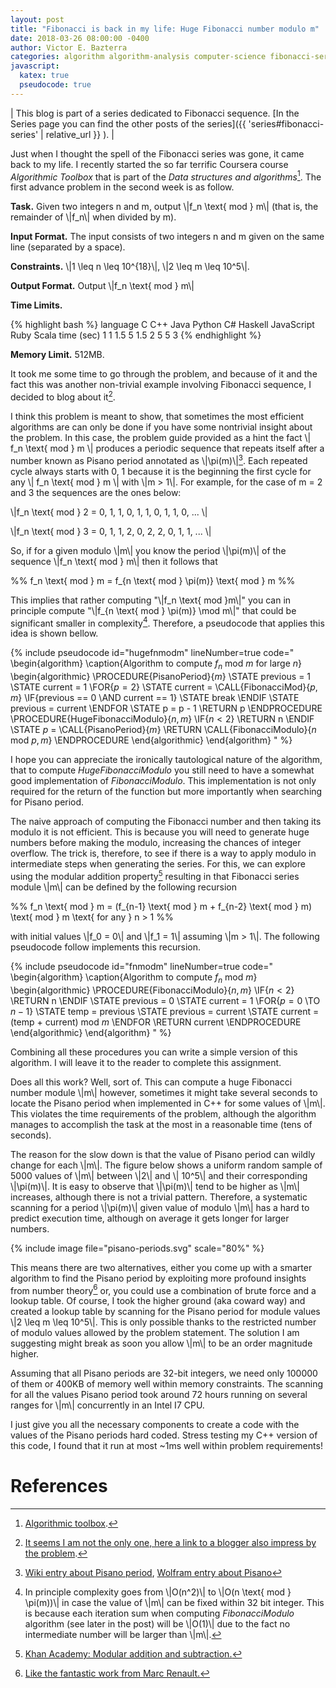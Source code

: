 ```yaml
---
layout: post
title: "Fibonacci is back in my life: Huge Fibonacci number modulo m"
date: 2018-03-26 08:00:00 -0400
author: Victor E. Bazterra
categories: algorithm algorithm-analysis computer-science fibonacci-series
javascript:
  katex: true
  pseudocode: true
---
```


| This blog is part of a series dedicated to Fibonacci sequence. [In the Series page you can find the other posts of the series]({{ 'series#fibonacci-series' | relative_url }} ). |

Just when I thought the spell of the Fibonacci series was gone, it came back to my life. I recently started the so far terrific Coursera course *Algorithmic Toolbox* that is part of the *Data structures and algorithms*[^1]. The first advance problem in the second week is as follow.

**Task.** Given two integers n and m, output \\|f_n \text{ mod } m\\| (that is, the remainder of \\|f_n\\| when divided by m).

**Input Format.** The input consists of two integers n and m given on the same line (separated by a space).

**Constraints.** \\|1 \leq n \leq 10^{18}\\|, \\|2 \leq m \leq 10^5\\|.

**Output Format.** Output  \\|f_n \text{ mod } m\\|

**Time Limits.**

{% highlight bash %}
language   C  C++  Java  Python  C#   Haskell  JavaScript  Ruby  Scala
time (sec) 1  1    1.5   5       1.5  2        5           5     3
{% endhighlight %}

**Memory Limit.** 512MB.

It took me some time to go through the problem, and because of it and the fact this was another non-trivial example involving Fibonacci sequence, I decided to blog about it[^2].

I think this problem is meant to show, that sometimes the most efficient algorithms are can only be done if you have some nontrivial insight about the problem. In this case, the problem guide provided as a hint the fact \\| f_n \text{ mod } m \\| produces a periodic sequence that repeats itself after a number known as Pisano period annotated as \\|\pi(m)\\|[^3]. Each repeated cycle always starts with 0, 1 because it is the beginning the first cycle for any \\| f_n \text{ mod } m \\| with \\|m > 1\\|. For example, for the case of m = 2 and 3 the sequences are the ones below:

\\|f_n \text{ mod } 2 = 0, 1, 1, 0, 1, 1, 0, 1, 1, 0, ... \\|

\\|f_n \text{ mod } 3 = 0, 1, 1, 2, 0, 2, 2, 0, 1, 1, ... \\|

So, if for a given modulo \\|m\\| you know the period \\|\pi(m)\\| of the sequence \\|f_n \text{ mod } m\\| then it follows that

<p>%%
f_n \text{ mod } m = f_{n \text{ mod } \pi(m)} \text{ mod } m
%%</p>

This implies that rather computing "\\|f_n \text{ mod }m\\|" you can in principle compute "\\|f_{n \text{ mod } \pi(m)} \mod m\\|" that could be significant smaller in complexity[^4]. Therefore, a pseudocode that applies this idea is shown bellow.

{% include pseudocode id="hugefnmodm" lineNumber=true code="
\begin{algorithm}
\caption{Algorithm to compute $f_n \text{ mod } m$ for large $n$}
\begin{algorithmic}
\PROCEDURE{PisanoPeriod}{$m$}
    \STATE previous = 1
    \STATE current = 1
    \FOR{$p = 2$}
        \STATE current = \CALL{FibonacciMod}{$p, m$}
        \IF{previous == 0 \AND current == 1}
          \STATE break
        \ENDIF
        \STATE previous = current
    \ENDFOR
    \STATE p = p - 1
    \RETURN p
\ENDPROCEDURE
\PROCEDURE{HugeFibonacciModulo}{$n,m$}
    \IF{$n < 2$}
        \RETURN n
    \ENDIF
    \STATE $p$ = \CALL{PisanoPeriod}{$m$}
    \RETURN \CALL{FibonacciModulo}{$n \text{ mod } p,m$}
\ENDPROCEDURE
\end{algorithmic}
\end{algorithm}
" %}

I hope you can appreciate the ironically tautological nature of the algorithm, that to compute *HugeFibonacciModulo* you still need to have a somewhat good implementation of *FibonacciModulo*. This implementation is not only required for the return of the function but more importantly when searching for Pisano period.

The naive approach of computing the Fibonacci number and then taking its modulo it is not efficient. This is because you will need to generate huge numbers before making the modulo, increasing the chances of integer overflow. The trick is, therefore, to see if there is a way to apply modulo in intermediate steps when generating the series. For this, we can explore using the modular addition property[^5] resulting in that Fibonacci series module \\|m\\| can be defined by the following recursion

<p>%%
f_n \text{ mod } m = (f_{n-1} \text{ mod } m + f_{n-2} \text{ mod } m) \text{ mod } m \text{   for any   } n > 1
%%</p>

with initial values \\|f_0 = 0\\| and \\|f_1 = 1\\| assuming \\|m > 1\\|. The following pseudocode follow implements this recursion.

{% include pseudocode id="fnmodm" lineNumber=true code="
\begin{algorithm}
\caption{Algorithm to compute $f_n \text{ mod } m$}
\begin{algorithmic}
\PROCEDURE{FibonacciModulo}{$n,m$}
    \IF{$n < 2$}
        \RETURN n
    \ENDIF
     \STATE previous = 0
     \STATE current  = 1
     \FOR{$p = 0$ \TO $n - 1$}
         \STATE temp = previous
         \STATE previous = current
         \STATE current = (temp + current) mod $m$
     \ENDFOR
     \RETURN current
\ENDPROCEDURE
\end{algorithmic}
\end{algorithm}
" %}

Combining all these procedures you can write a simple version of this algorithm. I will leave it to the reader to complete this assignment.

Does all this work? Well, sort of. This can compute a huge Fibonacci number module \\|m\\| however, sometimes it might take several seconds to locate the Pisano period when implemented in C++ for some values of \\|m\\|. This violates the time requirements of the problem, although the algorithm manages to accomplish the task at the most in a reasonable time (tens of seconds).

The reason for the slow down is that the value of Pisano period can wildly change for each \\|m\\|. The figure below shows a uniform random sample of 5000 values of \\|m\\| between \\|2\\| and \\| 10^5\\| and their corresponding \\|\pi(m)\\|. It is easy to observe that \\|\pi(m)\\| tend to be higher as \\|m\\| increases, although there is not a trivial pattern. Therefore, a systematic scanning for a period \\|\pi(m)\\| given value of modulo \\|m\\| has a hard to predict execution time, although on average it gets longer for larger numbers.

{% include image file="pisano-periods.svg" scale="80%" %}

This means there are two alternatives, either you come up with a smarter algorithm to find the Pisano period by exploiting more profound insights from number theory[^6] or, you could use a combination of brute force and a lookup table. Of course, I took the higher ground (aka coward way) and created a lookup table by scanning for the Pisano period for module values \\|2 \leq m \leq 10^5\\|. This is only possible thanks to the restricted number of modulo values allowed by the problem statement. The solution I am suggesting might break as soon you allow \\|m\\| to be an order magnitude higher.

Assuming that all Pisano periods are 32-bit integers, we need only 100000 of them or 400KB of memory well within memory constraints. The scanning for all the values Pisano period took around 72 hours running on several ranges for \\|m\\| concurrently in an Intel I7 CPU.

I just give you all the necessary components to create a code with the values of the Pisano periods hard coded. Stress testing my C++ version of this code, I found that it run at most ~1ms well within problem requirements!

# References

[^1]: [Algorithmic toolbox](https://www.coursera.org/learn/algorithmic-toolbox/home/welcome).

[^2]: [It seems I am not the only one, here a link to a blogger also impress by the problem](https://medium.com/competitive/huge-fibonacci-number-modulo-m-6b4926a5c836).  

[^3]: [Wiki entry about Pisano period](https://en.wikipedia.org/wiki/Pisano_period), [Wolfram entry about Pisano](http://mathworld.wolfram.com/PisanoPeriod.html)

[^4]: In principle complexity goes from \\|O(n^2)\\| to \\|O(n \text{ mod } \pi(m))\\| in case the value of \\|m\\| can be fixed within 32 bit integer. This is because each iteration sum when computing *FibonacciModulo* algorithm (see later in the post) will be \\|O(1)\\| due to the fact no intermediate number will be larger than \\|m\\|.

[^5]: [Khan Academy: Modular addition and subtraction.](https://www.khanacademy.org/computing/computer-science/cryptography/modarithmetic/a/modular-addition-and-subtraction)

[^6]: [Like the fantastic work from Marc Renault.](http://webspace.ship.edu/msrenault/fibonacci/fib.htm)
